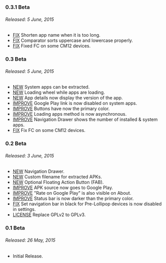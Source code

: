 ### 0.3.1 Beta
###### Released: 5 June, 2015
* [FIX](https://github.com/javiersantos/MLManager/commit/1f2abd5aaf322e05cd256bfde9fe4246ae5086e9) Shorten app name when it is too long.
* [FIX](https://github.com/javiersantos/MLManager/commit/b015098c9584ab15a906857c96462e46860fc0a4) Comparator sorts uppercase and lowercase properly.
* [FIX](https://github.com/javiersantos/MLManager/commit/972ea4cc7970456b4b8ac0db6aa980b645c918ae) Fixed FC on some CM12 devices. 

### 0.3 Beta
###### Released: 5 June, 2015
* [NEW](https://github.com/javiersantos/MLManager/commit/c54aa4590c42ed343a2300a7e7aab0ab153c4848) System apps can be extracted.
* [NEW](https://github.com/javiersantos/MLManager/commit/2f195498c872cae9e2b764aa3c4f3010187730ba) Loading wheel while apps are loading.
* [NEW](https://github.com/javiersantos/MLManager/commit/3300d9353d99c35f361bfa50d259768d8b809a5e) App details now display the version of the app.
* [IMPROVE](https://github.com/javiersantos/MLManager/commit/951afe1a6b38bee17f842ecbede07bd726bc7be1) Google Play link is now disabled on system apps.
* [IMPROVE](https://github.com/javiersantos/MLManager/commit/26df5dd4b008fa875cbec628c29a2f1017c50c20) Buttons have now the primary color.
* [IMPROVE](https://github.com/javiersantos/MLManager/commit/1bb8e4d80fec3919d56cd68f3e380c77a99202d1) Loading apps method is now asynchronous.
* [IMPROVE](https://github.com/javiersantos/MLManager/commit/4b5e1fb97053461d41882bcc7f24b4b6f1b52498) Navigation Drawer shows the number of installed & system apps.
* [FIX](https://github.com/javiersantos/MLManager/commit/3df2434b2471d992b07ce0a5731bcfa24a7cd2c0) Fix FC on some CM12 devices.

### 0.2 Beta
###### Released: 3 June, 2015
* [NEW](https://github.com/javiersantos/MLManager/commit/a1c078a576e95306d3d60e3761957ce9ee538ed4) Navigation Drawer.
* [NEW](https://github.com/javiersantos/MLManager/commit/40d59d2f80ec370ce43e68738709d5a8da9727be) Custom filename for extracted APKs.
* [NEW](https://github.com/javiersantos/MLManager/commit/193e3ef5399686b2322f5d8d02498bd7d784ad8b) Optional Floating Action Button (FAB).
* [IMPROVE](https://github.com/javiersantos/MLManager/commit/be20f3b7d935472c743039ffd104865e48bbffe4) APK source now goes to Google Play.
* [IMPROVE](https://github.com/javiersantos/MLManager/commit/e40b4bb1f3480f40563b0260ea816b5b652c4c34) "Rate on Google Play" is also visible on About.
* [IMPROVE](https://github.com/javiersantos/MLManager/commit/d203c640b2c44a6a54fb0eb8392f46ed1758cd29) Status bar is now darker than the primary color.
* [FIX](https://github.com/javiersantos/MLManager/commit/d40d104aa09842e171054ae73ea9d2e549ccfd19) Set navigation bar in black for Pre-Lollipop devices is now disabled in settings.
* [LICENSE](https://github.com/javiersantos/MLManager/commit/04c7c4ef13596a299eb5a9da0adca061db1454dd) Replace GPLv2 to GPLv3.


### 0.1 Beta
###### Released: 26 May, 2015
* Initial Release.
